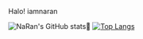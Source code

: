 Halo! iamnaran 

![NaRan's GitHub stats](https://github-readme-stats.vercel.app/api?username=iamnaran&show_icons=true&theme=outrun&hide_title=true&layout=compact&count_private=true):penguin:
[![Top Langs](https://github-readme-stats.vercel.app/api/top-langs/?username=iamnaran&layout=compact&hide=javascript,html)](https://github.com/anuraghazra/github-readme-stats)
